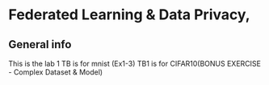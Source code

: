 # Federated Learning & Data Privacy, 
## General info
This is the lab 1 
TB is for mnist (Ex1-3)
TB1 is for CIFAR10(BONUS EXERCISE - Complex Dataset & Model)

